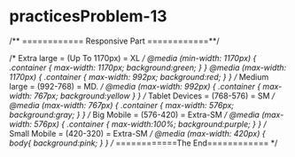 # practicesProblem-13

/** ============  Responsive Part  ============**/

/* Extra large = (Up To 1170px) = XL */
@media (min-width: 1170px) {
    .container {
        max-width: 1170px;
 background:green;
    }
}
@media (max-width: 1170px) {
   .container {
        max-width: 992px;
 background:red;
    }
}
/* Medium large = (992-768) = MD. */
@media (max-width: 992px) {
   .container {
        max-width: 767px;
 background:yellow
    }
}
/* Tablet Devices = (768-576) = SM */
@media (max-width: 767px) {
   .container {
        max-width: 576px;
 background:gray;
    }
} 
/* Big Mobile  = (576-420) = Extra-SM */
@media (max-width: 576px) {
     .container {
        max-width:100%;
 background:purple;
    }
}
/* Small Mobile = (420-320) = Extra-SM */
@media (max-width: 420px) {
  body{
 background:pink;
}
}
/* ============The  End============  */
